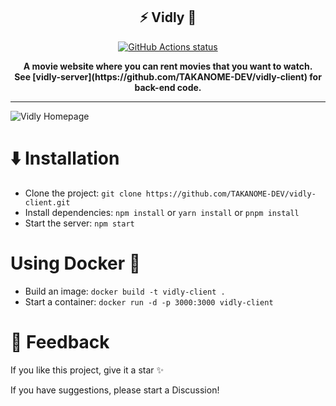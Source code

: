 <div align="center">
<h2>⚡ Vidly 🎥</h1>
<p><a href="https://github.com/TAKANOME-DEV/vidly-client"><img alt="GitHub Actions status" src="https://github.com/TAKANOME-DEV/vidly-client/actions/workflows/codeql-analysis.yml/badge.svg"></a></p>
<strong>
A movie website where you can rent movies that you want to watch. <br>
See [vidly-server](https://github.com/TAKANOME-DEV/vidly-client) for back-end code.
</strong>
</div>

---

![Vidly Homepage](https://user-images.githubusercontent.com/79809121/211150168-9ecf89f3-d974-4245-a83f-f6f655b0725a.png)


# ⬇️ Installation

- Clone the project: `git clone https://github.com/TAKANOME-DEV/vidly-client.git`
- Install dependencies: `npm install` or `yarn install` or `pnpm install`
- Start the server: `npm start`

# Using Docker 🐬

- Build an image: `docker build -t vidly-client .`
- Start a container: `docker run -d -p 3000:3000 vidly-client`

# 💭 Feedback

If you like this project, give it a star ✨

If you have suggestions, please start a Discussion!

